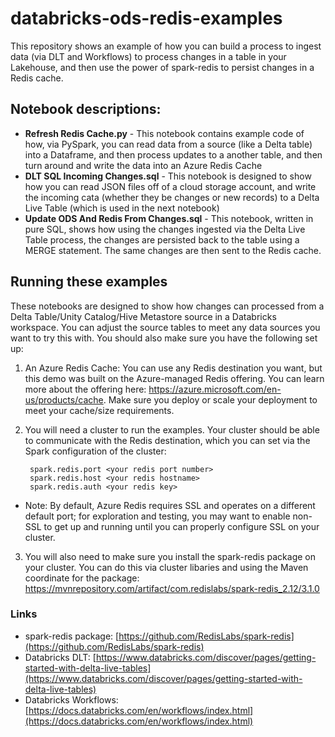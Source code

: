 # databricks-ods-redis-examples

This repository shows an example of how you can build a process to ingest data (via DLT and Workflows) to process changes in a table in your Lakehouse, and then use the power of spark-redis to persist changes in a Redis cache.

## Notebook descriptions:

* **Refresh Redis Cache.py** - This notebook contains example code of how, via PySpark, you can read data from a source (like a Delta table) into a Dataframe, and then process updates to a another table, and then turn around and write the data into an Azure Redis Cache
* **DLT SQL Incoming Changes.sql** - This notebook is designed to show how you can read JSON files off of a cloud storage account, and write the incoming cata (whether they be changes or new records) to a Delta Live Table (which is used in the next notebook)
* **Update ODS And Redis From Changes.sql** - This notebook, written in pure SQL, shows how using the changes ingested via the Delta Live Table process, the changes are persisted back to the table using a MERGE statement. The same changes are then sent to the Redis cache.

## Running these examples

These notebooks are designed to show how changes can processed from a Delta Table/Unity Catalog/Hive Metastore source in a Databricks workspace. You can adjust the source tables to meet any data sources you want to try this with. You should also make sure you have the following set up:

1. An Azure Redis Cache: You can use any Redis destination you want, but this demo was built on the Azure-managed Redis offering. You can learn more about the offering here: https://azure.microsoft.com/en-us/products/cache. Make sure you deploy or scale your deployment to meet your cache/size requirements.
2. You will need a cluster to run the examples. Your cluster should be able to communicate with the Redis destination, which you can set via the Spark configuration of the cluster: 

        
        spark.redis.port <your redis port number>
        spark.redis.host <your redis hostname>
        spark.redis.auth <your redis key>
        
        
  * Note: By default, Azure Redis requires SSL and operates on a different default port; for exploration and testing, you may want to enable non-SSL to get up and running until you can properly configure SSL on your cluster.

3. You will also need to make sure you install the spark-redis package on your cluster. You can do this via cluster libaries and using the Maven coordinate for the package: https://mvnrepository.com/artifact/com.redislabs/spark-redis_2.12/3.1.0

### Links

* spark-redis package: [https://github.com/RedisLabs/spark-redis](https://github.com/RedisLabs/spark-redis)
* Databricks DLT: [https://www.databricks.com/discover/pages/getting-started-with-delta-live-tables](https://www.databricks.com/discover/pages/getting-started-with-delta-live-tables)
* Databricks Workflows: [https://docs.databricks.com/en/workflows/index.html](https://docs.databricks.com/en/workflows/index.html)